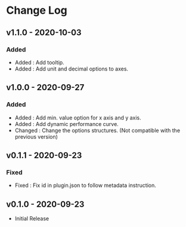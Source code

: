 # Change Log

## v1.1.0 - 2020-10-03
### Added
- Added : Add tooltip.
- Added : Add unit and decimal options to axes.

## v1.0.0 - 2020-09-27
### Added
- Added : Add min. value option for x axis and y axis.
- Added : Add dynamic performance curve.
- Changed : Change the options structures. (Not compatible with the previous version)

## v0.1.1 - 2020-09-23
### Fixed
- Fixed : Fix id in plugin.json to follow metadata instruction.

## v0.1.0 - 2020-09-23
- Initial Release
